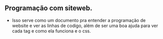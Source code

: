 ## Programação com siteweb.

- Isso serve como um documento pra entender a programação de website e ver as linhas de codigo,
  além de ser uma boa ajuda para ver cada tag e como ela funciona e o css.
